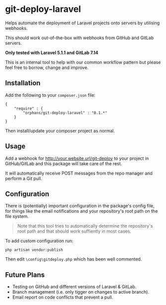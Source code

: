 # git-deploy-laravel

Helps automate the deployment of Laravel projects onto servers by utilising webhooks.

This should work out-of-the-box with webhooks from GitHub and GitLab servers. 

**Only tested with Laravel 5.1.1 and GitLab 7.14**

This is an internal tool to help with our common workflow pattern but please feel free to borrow, change and improve.

## Installation

Add the following to your `composer.json` file:

    {
        "require" : {
            "orphans/git-deploy-laravel" : "0.1.*"
        }
    }
    
Then install/update your composer project as normal.

## Usage
    
Add a webhook for http://your.website.url/git-deploy to your project in GitHub/GitLab and this package will take care of the rest.

It will automatically receive POST messages from the repo manager and perform a Git pull.

## Configuration

There is (potentially) important configuration in the package's config file, for things like the email notifications and your repository's root path on the file system.

> Note that this tool tries to automatically determine the repository's root path and that should work suffiently in most cases.

To add custom configuration run:

    php artisan vendor:publish
    
Then edit `\config\gitdeploy.php` which has been well commented.

## Future Plans

* Testing on GitHub and different versions of Laravel & GitLab.
* Branch management (i.e. only tigger on changes to active branch).
* Email report on code conflicts that prevent a pull.